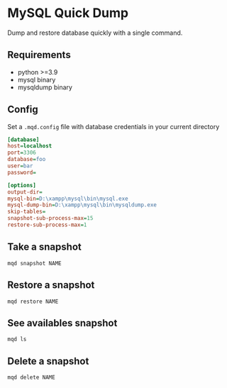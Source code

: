 # MySQL Quick Dump

Dump and restore database quickly with a single command.

## Requirements

- python >=3.9
- mysql binary
- mysqldump binary

## Config

Set a `.mqd.config` file with database credentials in your current directory

```ini
[database]
host=localhost
port=3306
database=foo
user=bar
password=

[options]
output-dir=
mysql-bin=D:\xampp\mysql\bin\mysql.exe
mysql-dump-bin=D:\xampp\mysql\bin\mysqldump.exe
skip-tables=
snapshot-sub-process-max=15
restore-sub-process-max=1
```

## Take a snapshot
```
mqd snapshot NAME
```

## Restore a snapshot
```
mqd restore NAME
```

## See availables snapshot
```
mqd ls
```

## Delete a snapshot
```
mqd delete NAME
```
